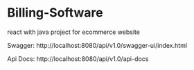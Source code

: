 # Billing-Software
react with java project for ecommerce website

Swagger:
http://localhost:8080/api/v1.0/swagger-ui/index.html

Api Docs:
http://localhost:8080/api/v1.0/api-docs
